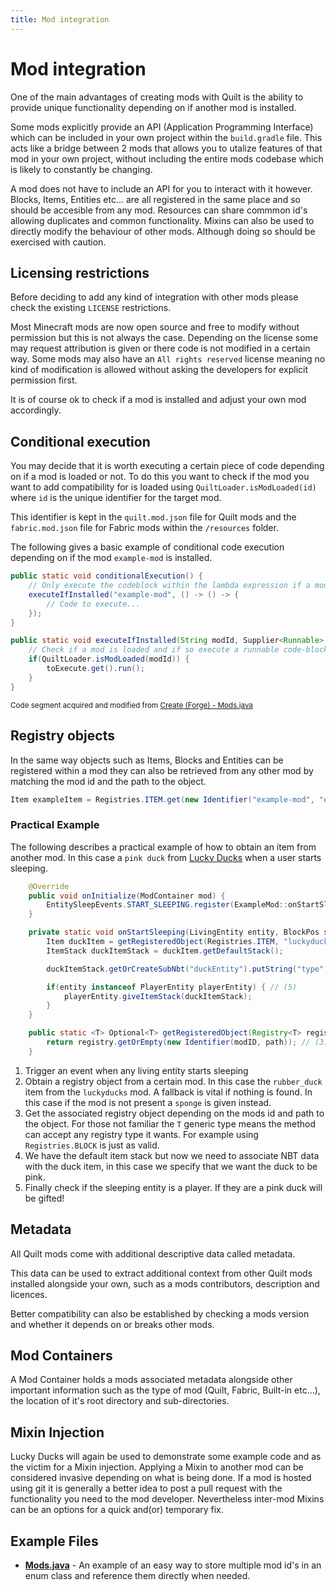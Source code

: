```yaml
---
title: Mod integration
---
```


# Mod integration

One of the main advantages of creating mods with Quilt is the ability to provide unique functionality depending on if another mod is installed.

Some mods explicitly provide an API (Application Programming Interface) which can be included in your own project within the `build.gradle` file. This acts like a bridge between 2 mods that allows you to utalize features of that mod in your own project, without including the entire mods codebase which is likely to constantly be changing.

A mod does not have to include an API for you to interact with it however. Blocks, Items, Entities etc... are all registered in the same place and so should be accesible from any mod. Resources can share commmon id's allowing duplicates and common functionality. Mixins can also be used to directly modify the behaviour of other mods. Although doing so should be exercised with caution.

## Licensing restrictions

Before deciding to add any kind of integration with other mods please check the existing `LICENSE` restrictions.

Most Minecraft mods are now open source and free to modify without permission but this is not always the case. Depending on the license some may request attribution is given or there code is not modified in a certain way. Some mods may also have an `All rights reserved` license meaning no kind of modification is allowed without asking the developers for explicit permission first.

It is of course ok to check if a mod is installed and adjust your own mod accordingly.

## Conditional execution

You may decide that it is worth executing a certain piece of code depending on if a mod is loaded or not. 
To do this you want to check if the mod you want to add compatibility for is loaded using `QuiltLoader.isModLoaded(id)` where `id` is the unique identifier for the target mod.

This identifier is kept in the `quilt.mod.json` file for Quilt mods and the `fabric.mod.json` file for Fabric mods within the `/resources` folder. 

The following gives a basic example of conditional code execution depending on if the mod `example-mod` is installed. 

```java
public static void conditionalExecution() {
	// Only execute the codeblock within the lambda expression if a mod with the id: example-mod is loaded
    executeIfInstalled("example-mod", () -> () -> {
        // Code to execute...
    });
}

public static void executeIfInstalled(String modId, Supplier<Runnable> toExecute) {
	// Check if a mod is loaded and if so execute a runnable code-block if so
	if(QuiltLoader.isModLoaded(modId)) { 
		toExecute.get().run();
	}
}
```
<small>Code segment acquired and modified from <a href="https://github.com/Creators-of-Create/Create/blob/mc1.18/dev/src/main/java/com/simibubi/create/compat/Mods.java">Create (Forge) - Mods.java</a></small>

## Registry objects

In the same way objects such as Items, Blocks and Entities can be registered within a mod they can also be retrieved from any other mod by matching the mod id and the path to the object.

```java
Item exampleItem = Registries.ITEM.get(new Identifier("example-mod", "example_item"));
```

### Practical Example

The following describes a practical example of how to obtain an item from another mod. In this case a `pink duck` from [Lucky Ducks](https://github.com/UltrusBot/Lucky-Ducks) when a user starts sleeping.

```java
    @Override
	public void onInitialize(ModContainer mod) {
		EntitySleepEvents.START_SLEEPING.register(ExampleMod::onStartSleeping); // (1)
	}

	private static void onStartSleeping(LivingEntity entity, BlockPos sleepingPos) {
		Item duckItem = getRegisteredObject(Registries.ITEM, "luckyducks", "rubber_duck").orElse(Items.SPONGE); // (2)
		ItemStack duckItemStack = duckItem.getDefaultStack();

		duckItemStack.getOrCreateSubNbt("duckEntity").putString("type", "luckyducks:pink"); // (4)

		if(entity instanceof PlayerEntity playerEntity) { // (5)
			playerEntity.giveItemStack(duckItemStack);
		}
	}

	public static <T> Optional<T> getRegisteredObject(Registry<T> registry, String modID, String path) {
		return registry.getOrEmpty(new Identifier(modID, path)); // (3)
	}
```

1. Trigger an event when any living entity starts sleeping
2. Obtain a registry object from a certain mod. In this case the `rubber_duck` item from the `luckyducks` mod. A fallback is vital if nothing is found. In this case if the mod is not present a `sponge` is given instead.
3. Get the associated registry object depending on the mods id and path to the object. For those not familiar the `T` generic type means the method can accept any registry type it wants. For example using `Registries.BLOCK` is just as valid.
4. We have the default item stack but now we need to associate NBT data with the duck item, in this case we specify that we want the duck to be pink.
5. Finally check if the sleeping entity is a player. If they are a pink duck will be gifted!

## Metadata

All Quilt mods come with additional descriptive data called metadata.
  
This data can be used to extract additional context from other Quilt mods installed alongside your own, such as a mods contributors, description and licences. 

Better compatibility can also be established by checking a mods version and whether it depends on or breaks other mods. 


## Mod Containers

A Mod Container holds a mods associated metadata alongside other important information such as the type of mod (Quilt, Fabric, Built-in etc...), the location of it's root directory and sub-directories.

## Mixin Injection

Lucky Ducks will again be used to demonstrate some example code and as the victim for a Mixin injection. Applying a Mixin to another mod can be considered invasive depending on what is being done. If a mod is hosted using git it is generally a better idea to post a pull request with the functionality you need to the mod developer. Nevertheless inter-mod Mixins can be an options for a quick and(or) temporary fix.

## Example Files

- **<a href="/integration/Mods.java" target="_blank">Mods.java</a>** - An example of an easy way to store multiple mod id's in an enum class and reference them directly when needed.